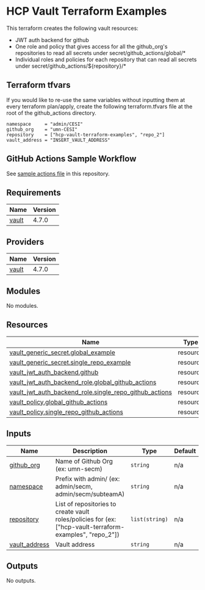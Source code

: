 # HCP Vault Terraform Examples

This terraform creates the following vault resources:

- JWT auth backend for github
- One role and policy that gives access for all the github_org's repositories to read all secrets under secret/github_actions/global/*
- Individual roles and policies for each repository that can read all secrets under secret/github_actions/${repository}/* 

## Terraform tfvars

If you would like to re-use the same variables without inputting them at every terraform plan/apply, create the following terraform.tfvars file at the root of the github_actions directory.

```
namespace     = "admin/CESI"
github_org    = "umn-CESI"
repository    = ["hcp-vault-terraform-examples", "repo_2"]
vault_address = "INSERT_VAULT_ADDRESS"
```

## GitHub Actions Sample Workflow

See [sample actions file](../.github/workflows/vault_github_actions_example.yml) in this repository.

<!-- BEGIN_TF_DOCS -->
## Requirements

| Name | Version |
|------|---------|
| <a name="requirement_vault"></a> [vault](#requirement\_vault) | 4.7.0 |

## Providers

| Name | Version |
|------|---------|
| <a name="provider_vault"></a> [vault](#provider\_vault) | 4.7.0 |

## Modules

No modules.

## Resources

| Name | Type |
|------|------|
| [vault_generic_secret.global_example](https://registry.terraform.io/providers/hashicorp/vault/4.7.0/docs/resources/generic_secret) | resource |
| [vault_generic_secret.single_repo_example](https://registry.terraform.io/providers/hashicorp/vault/4.7.0/docs/resources/generic_secret) | resource |
| [vault_jwt_auth_backend.github](https://registry.terraform.io/providers/hashicorp/vault/4.7.0/docs/resources/jwt_auth_backend) | resource |
| [vault_jwt_auth_backend_role.global_github_actions](https://registry.terraform.io/providers/hashicorp/vault/4.7.0/docs/resources/jwt_auth_backend_role) | resource |
| [vault_jwt_auth_backend_role.single_repo_github_actions](https://registry.terraform.io/providers/hashicorp/vault/4.7.0/docs/resources/jwt_auth_backend_role) | resource |
| [vault_policy.global_github_actions](https://registry.terraform.io/providers/hashicorp/vault/4.7.0/docs/resources/policy) | resource |
| [vault_policy.single_repo_github_actions](https://registry.terraform.io/providers/hashicorp/vault/4.7.0/docs/resources/policy) | resource |

## Inputs

| Name | Description | Type | Default | Required |
|------|-------------|------|---------|:--------:|
| <a name="input_github_org"></a> [github\_org](#input\_github\_org) | Name of Github Org (ex: umn-secm) | `string` | n/a | yes |
| <a name="input_namespace"></a> [namespace](#input\_namespace) | Prefix with admin/ (ex: admin/secm, admin/secm/subteamA) | `string` | n/a | yes |
| <a name="input_repository"></a> [repository](#input\_repository) | List of repositories to create vault roles/policies for (ex: ["hcp-vault-terraform-examples", "repo\_2"]) | `list(string)` | n/a | yes |
| <a name="input_vault_address"></a> [vault\_address](#input\_vault\_address) | Vault address | `string` | n/a | yes |

## Outputs

No outputs.
<!-- END_TF_DOCS -->